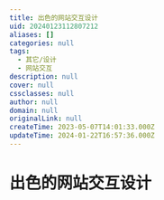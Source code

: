 ```yaml
---
title: 出色的网站交互设计
uid: 20240123112807212
aliases: []
categories: null
tags:
  - 其它/设计
  - 网站交互
description: null
cover: null
cssclasses: null
author: null
domain: null
originalLink: null
createTime: 2023-05-07T14:01:33.000Z
updateTime: 2024-01-22T16:57:36.000Z
---
```


# 出色的网站交互设计
